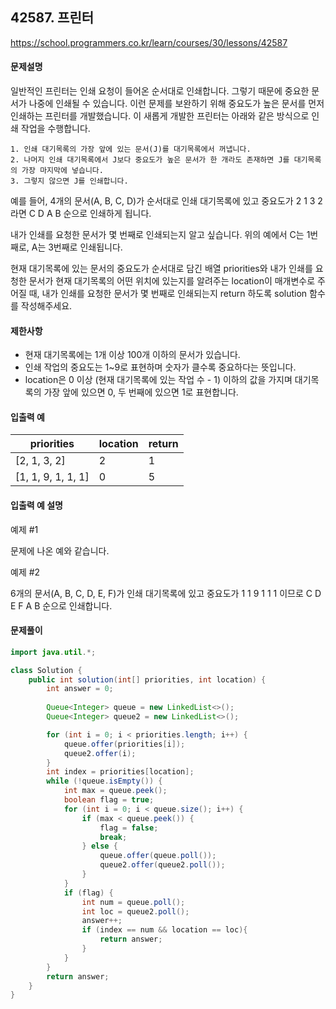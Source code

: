 ## 42587. 프린터

https://school.programmers.co.kr/learn/courses/30/lessons/42587

#### 문제설명

일반적인 프린터는 인쇄 요청이 들어온 순서대로 인쇄합니다. 그렇기 때문에 중요한 문서가 나중에 인쇄될 수 있습니다. 이런 문제를 보완하기 위해 중요도가 높은 문서를 먼저 인쇄하는 프린터를 개발했습니다. 이 새롭게 개발한 프린터는 아래와 같은 방식으로 인쇄 작업을 수행합니다.

```
1. 인쇄 대기목록의 가장 앞에 있는 문서(J)를 대기목록에서 꺼냅니다.
2. 나머지 인쇄 대기목록에서 J보다 중요도가 높은 문서가 한 개라도 존재하면 J를 대기목록의 가장 마지막에 넣습니다.
3. 그렇지 않으면 J를 인쇄합니다.
```

예를 들어, 4개의 문서(A, B, C, D)가 순서대로 인쇄 대기목록에 있고 중요도가 2 1 3 2 라면 C D A B 순으로 인쇄하게 됩니다.

내가 인쇄를 요청한 문서가 몇 번째로 인쇄되는지 알고 싶습니다. 위의 예에서 C는 1번째로, A는 3번째로 인쇄됩니다.

현재 대기목록에 있는 문서의 중요도가 순서대로 담긴 배열 priorities와 내가 인쇄를 요청한 문서가 현재 대기목록의 어떤 위치에 있는지를 알려주는 location이 매개변수로 주어질 때, 내가 인쇄를 요청한 문서가 몇 번째로 인쇄되는지 return 하도록 solution 함수를 작성해주세요.

#### 제한사항

- 현재 대기목록에는 1개 이상 100개 이하의 문서가 있습니다.
- 인쇄 작업의 중요도는 1~9로 표현하며 숫자가 클수록 중요하다는 뜻입니다.
- location은 0 이상 (현재 대기목록에 있는 작업 수 - 1) 이하의 값을 가지며 대기목록의 가장 앞에 있으면 0, 두 번째에 있으면 1로 표현합니다.


#### 입출력 예

| priorities         | location | return |
| ------------------ | -------- | ------ |
| [2, 1, 3, 2]       | 2        | 1      |
| [1, 1, 9, 1, 1, 1] | 0        | 5      |

#### 입출력 예 설명

예제 #1

문제에 나온 예와 같습니다.

예제 #2

6개의 문서(A, B, C, D, E, F)가 인쇄 대기목록에 있고 중요도가 1 1 9 1 1 1 이므로 C D E F A B 순으로 인쇄합니다.

#### 문제풀이

```java
import java.util.*;

class Solution {
    public int solution(int[] priorities, int location) {
        int answer = 0;
        
        Queue<Integer> queue = new LinkedList<>();
        Queue<Integer> queue2 = new LinkedList<>();

        for (int i = 0; i < priorities.length; i++) {
            queue.offer(priorities[i]);
            queue2.offer(i);
        }
        int index = priorities[location];
        while (!queue.isEmpty()) {
            int max = queue.peek();
            boolean flag = true;
            for (int i = 0; i < queue.size(); i++) {
                if (max < queue.peek()) {
                    flag = false;
                    break;
                } else {
                    queue.offer(queue.poll());
                    queue2.offer(queue2.poll());
                }
            }
            if (flag) {
                int num = queue.poll();
                int loc = queue2.poll();
                answer++;
                if (index == num && location == loc){
                    return answer;
                }
            }
        }
        return answer;
    }
}
```

